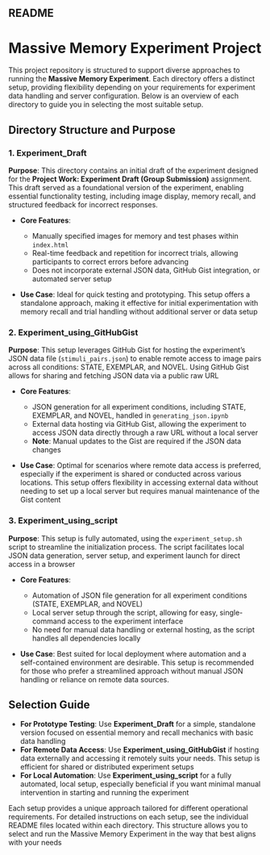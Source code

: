 ## README

# Massive Memory Experiment Project

This project repository is structured to support diverse approaches to running the **Massive Memory Experiment**. Each directory offers a distinct setup, providing flexibility depending on your requirements for experiment data handling and server configuration. Below is an overview of each directory to guide you in selecting the most suitable setup.

## Directory Structure and Purpose

### 1. **Experiment_Draft**

   **Purpose**: This directory contains an initial draft of the experiment designed for the **Project Work: Experiment Draft (Group Submission)** assignment. This draft served as a foundational version of the experiment, enabling essential functionality testing, including image display, memory recall, and structured feedback for incorrect responses.

   - **Core Features**:
      - Manually specified images for memory and test phases within `index.html`
      - Real-time feedback and repetition for incorrect trials, allowing participants to correct errors before advancing
      - Does not incorporate external JSON data, GitHub Gist integration, or automated server setup
   
   - **Use Case**: Ideal for quick testing and prototyping. This setup offers a standalone approach, making it effective for initial experimentation with memory recall and trial handling without additional server or data setup

### 2. **Experiment_using_GitHubGist**

   **Purpose**: This setup leverages GitHub Gist for hosting the experiment’s JSON data file (`stimuli_pairs.json`) to enable remote access to image pairs across all conditions: STATE, EXEMPLAR, and NOVEL. Using GitHub Gist allows for sharing and fetching JSON data via a public raw URL

   - **Core Features**:
      - JSON generation for all experiment conditions, including STATE, EXEMPLAR, and NOVEL, handled in `generating_json.ipynb`
      - External data hosting via GitHub Gist, allowing the experiment to access JSON data directly through a raw URL without a local server
      - **Note**: Manual updates to the Gist are required if the JSON data changes

   - **Use Case**: Optimal for scenarios where remote data access is preferred, especially if the experiment is shared or conducted across various locations. This setup offers flexibility in accessing external data without needing to set up a local server but requires manual maintenance of the Gist content

### 3. **Experiment_using_script**

   **Purpose**: This setup is fully automated, using the `experiment_setup.sh` script to streamline the initialization process. The script facilitates local JSON data generation, server setup, and experiment launch for direct access in a browser

   - **Core Features**:
      - Automation of JSON file generation for all experiment conditions (STATE, EXEMPLAR, and NOVEL)
      - Local server setup through the script, allowing for easy, single-command access to the experiment interface
      - No need for manual data handling or external hosting, as the script handles all dependencies locally

   - **Use Case**: Best suited for local deployment where automation and a self-contained environment are desirable. This setup is recommended for those who prefer a streamlined approach without manual JSON handling or reliance on remote data sources.

## Selection Guide

- **For Prototype Testing**: Use **Experiment_Draft** for a simple, standalone version focused on essential memory and recall mechanics with basic data handling
- **For Remote Data Access**: Use **Experiment_using_GitHubGist** if hosting data externally and accessing it remotely suits your needs. This setup is efficient for shared or distributed experiment setups
- **For Local Automation**: Use **Experiment_using_script** for a fully automated, local setup, especially beneficial if you want minimal manual intervention in starting and running the experiment

Each setup provides a unique approach tailored for different operational requirements. For detailed instructions on each setup, see the individual README files located within each directory. This structure allows you to select and run the Massive Memory Experiment in the way that best aligns with your needs 